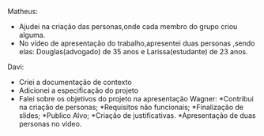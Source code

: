 Matheus:
* Ajudei na criação das personas,onde cada membro do grupo criou alguma.
* No vídeo de apresentação do trabalho,apresentei duas personas ,sendo elas:
Douglas(advogado) de 35 anos e Larissa(estudante) de 23 anos.

Davi:
* Criei a documentação de contexto
* Adicionei a especificação do projeto
* Falei sobre os objetivos do projeto na apresentação
Wagner: 
*Contribui na criação de personas;
*Requisitos não funcionais;
*Finalização de slides;
*Publico Alvo;
*Criação de justificativas.
*Apresentação de duas personas no video.
